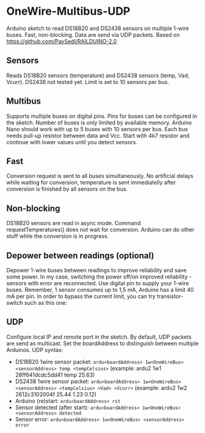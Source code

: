 # OneWire-Multibus-UDP
Arduino sketch to read DS18B20 and DS2438 sensors on multiple 1-wire buses. Fast, non-blocking. Data are send via UDP packets. Based on https://github.com/PavSedl/RAILDUINO-2.0 

## Sensors
Reads DS18B20 sensors (temperature) and DS2438 sensors (temp, Vad, Vcurr). DS2438 not tested yet. Limit is set to 10 sensors per bus.

## Multibus
Supports multiple buses on digital pins. Pins for buses can be configured in the sketch. Number of buses is only limited by available memory. Arduino Nano should work with up to 5 buses with 10 sensors per bus.
Each bus needs pull-up resistor between data and Vcc. Start with 4k7 resistor and continue with lower values until you detect sensors.

## Fast
Conversion request is sent to all buses simultaneously. No artificial delays while waiting for conversion, temperature is sent immediatelly after conversion is finished by all sensors on the bus.

## Non-blocking
DS18B20 sensors are read in async mode. Command requestTemperatures() does not wait for conversion. Arduino can do other stuff while the conversion is in progress.

## Depower between readings (optional)
Depower 1-wire buses between readings to improve reliability and save some power. In my case, switching the power off/on improved reliability - sensors with error are reconnected.
Use digital pin to supply your 1-wire buses. Remember, 1 sensor consumes up to 1,5 mA, Arduino has a limit 40 mA per pin. In order to bypass the current limit, you can try transistor-switch such as this one:



## UDP
Configure  local IP and remote port in the sketch. By default, UDP packets are send as multicast. Set the boardAddress to distinguish between multiple Arduinos.
UDP syntax:
* DS18B20 1wire sensor packet: `ardu<boardAddress> 1w<OneWireBus> <sensorAddress> temp <tempCelsius>` (example: ardu2 1w1 28ff641dcdc5dd41 temp 25.63)
* DS2438 1wire sensor packet: `ardu<boardAddress> 1w<OneWireBus> <sensorAddress> <tempCelsius> <Vad> <Vcurr>` (example: ardu2 1w2 2612c3102004f 25.44 1.23 0.12)
* Arduino (re)start: `ardu<boardAddress> rst`
* Sensor detected (after start): `ardu<boardAddress> 1w<OneWireBus> <sensorAddress> detected`
* Sensor error: `ardu<boardAddress> 1w<OneWireBus> <sensorAddress> error`
